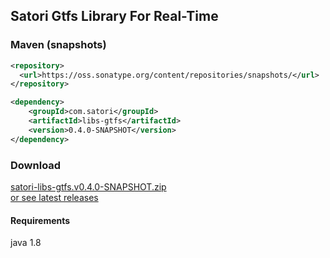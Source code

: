 ## Satori Gtfs Library For Real-Time


### Maven (snapshots)
```xml
<repository>
  <url>https://oss.sonatype.org/content/repositories/snapshots/</url>
</repository>
```
```xml
<dependency>
    <groupId>com.satori</groupId>
    <artifactId>libs-gtfs</artifactId>
    <version>0.4.0-SNAPSHOT</version>
</dependency>
```


### Download
[satori-libs-gtfs.v0.4.0-SNAPSHOT.zip](https://github.com/satori-com/satori-composer/releases/download/v0.4.0-SNAPSHOT/satori-libs-gtfs.v0.4.0-SNAPSHOT.zip)<br/>
[or see latest releases](https://github.com/satori-com/satori-composer/releases/latest)

#### Requirements
java 1.8


